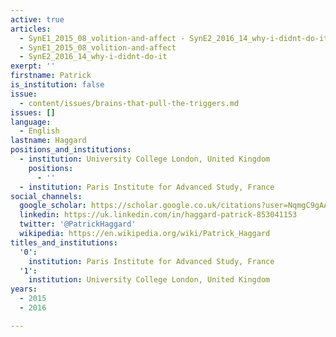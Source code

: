 ```yaml
---
active: true
articles:
  - SynE1_2015_08_volition-and-affect - SynE2_2016_14_why-i-didnt-do-it
  - SynE1_2015_08_volition-and-affect
  - SynE2_2016_14_why-i-didnt-do-it
exerpt: ''
firstname: Patrick
is_institution: false
issue:
  - content/issues/brains-that-pull-the-triggers.md
issues: []
language:
  - English
lastname: Haggard
positions_and_institutions:
  - institution: University College London, United Kingdom
    positions:
      - ''
  - institution: Paris Institute for Advanced Study, France
social_channels:
  google_scholar: https://scholar.google.co.uk/citations?user=NqmgC9gAAAAJ&hl=en
  linkedin: https://uk.linkedin.com/in/haggard-patrick-853041153
  twitter: '@PatrickHaggard'
  wikipedia: https://en.wikipedia.org/wiki/Patrick_Haggard
titles_and_institutions:
  '0':
    institution: Paris Institute for Advanced Study, France
  '1':
    institution: University College London, United Kingdom
years:
  - 2015
  - 2016

---
```

